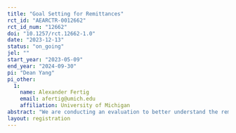 ```yaml
---
title: "Goal Setting for Remittances"
rct_id: "AEARCTR-0012662"
rct_id_num: "12662"
doi: "10.1257/rct.12662-1.0"
date: "2023-12-13"
status: "on_going"
jel: ""
start_year: "2023-05-09"
end_year: "2024-09-30"
pi: "Dean Yang"
pi_other:
  1:
    name: Alexander Fertig
    email: afertig@umich.edu
    affiliation: University of Michigan
abstract: "We are conducting an evaluation to better understand the remittance and savings behaviors of international work migrants and their households in Bangladesh. With a randomly selected sample of remittance sender-recipient pairs, we conduct a goal setting exercise to elicit individual savings preferences. We then connect remittance recipients with their migrant counterparts via a group messaging app in order to share their individual savings goals and facilitate agreement on joint goals. We will estimate the impact of the goal-setting treatment on a primary outcome, savings in migrant households held at the partner institution (BRAC Bank). As secondary outcomes, we will examine treatment effects on self-reported savings and remittances sent by the migrant to the remittance recipient. "
layout: registration
---
```



